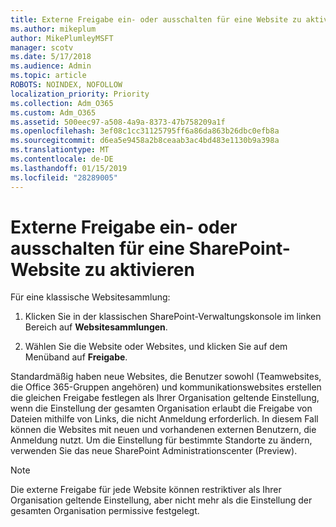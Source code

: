 ```yaml
---
title: Externe Freigabe ein- oder ausschalten für eine Website zu aktivieren
ms.author: mikeplum
author: MikePlumleyMSFT
manager: scotv
ms.date: 5/17/2018
ms.audience: Admin
ms.topic: article
ROBOTS: NOINDEX, NOFOLLOW
localization_priority: Priority
ms.collection: Adm_O365
ms.custom: Adm_O365
ms.assetid: 500eec97-a508-4a9a-8373-47b758209a1f
ms.openlocfilehash: 3ef08c1cc31125795ff6a86da863b26dbc0efb8a
ms.sourcegitcommit: d6ea5e9458a2b8ceaab3ac4bd483e1130b9a398a
ms.translationtype: MT
ms.contentlocale: de-DE
ms.lasthandoff: 01/15/2019
ms.locfileid: "28289005"
---
```

# <a name="turn-external-sharing-on-or-off-for-a-sharepoint-site"></a>Externe Freigabe ein- oder ausschalten für eine SharePoint-Website zu aktivieren

Für eine klassische Websitesammlung:
  
1. Klicken Sie in der klassischen SharePoint-Verwaltungskonsole im linken Bereich auf **Websitesammlungen**.
    
2. Wählen Sie die Website oder Websites, und klicken Sie auf dem Menüband auf **Freigabe**.
    
Standardmäßig haben neue Websites, die Benutzer sowohl (Teamwebsites, die Office 365-Gruppen angehören) und kommunikationswebsites erstellen die gleichen Freigabe festlegen als Ihrer Organisation geltende Einstellung, wenn die Einstellung der gesamten Organisation erlaubt die Freigabe von Dateien mithilfe von Links, die nicht Anmeldung erforderlich. In diesem Fall können die Websites mit neuen und vorhandenen externen Benutzern, die Anmeldung nutzt. Um die Einstellung für bestimmte Standorte zu ändern, verwenden Sie das neue SharePoint Administrationscenter (Preview).
  
> [!NOTE]
> Die externe Freigabe für jede Website können restriktiver als Ihrer Organisation geltende Einstellung, aber nicht mehr als die Einstellung der gesamten Organisation permissive festgelegt. 
  

